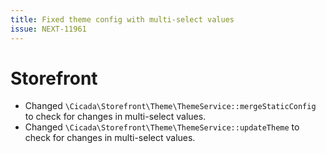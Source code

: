 ```yaml
---
title: Fixed theme config with multi-select values
issue: NEXT-11961
---
```

# Storefront
* Changed `\Cicada\Storefront\Theme\ThemeService::mergeStaticConfig` to check for changes in multi-select values.
* Changed `\Cicada\Storefront\Theme\ThemeService::updateTheme` to check for changes in multi-select values.
